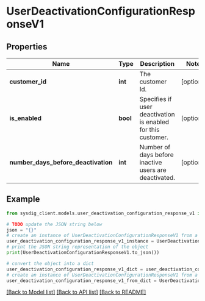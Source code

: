 # UserDeactivationConfigurationResponseV1


## Properties

Name | Type | Description | Notes
------------ | ------------- | ------------- | -------------
**customer_id** | **int** | The customer Id.  | [optional] 
**is_enabled** | **bool** | Specifies if user deactivation is enabled for this customer. | [optional] 
**number_days_before_deactivation** | **int** | Number of days before inactive users are deactivated.  | [optional] 

## Example

```python
from sysdig_client.models.user_deactivation_configuration_response_v1 import UserDeactivationConfigurationResponseV1

# TODO update the JSON string below
json = "{}"
# create an instance of UserDeactivationConfigurationResponseV1 from a JSON string
user_deactivation_configuration_response_v1_instance = UserDeactivationConfigurationResponseV1.from_json(json)
# print the JSON string representation of the object
print(UserDeactivationConfigurationResponseV1.to_json())

# convert the object into a dict
user_deactivation_configuration_response_v1_dict = user_deactivation_configuration_response_v1_instance.to_dict()
# create an instance of UserDeactivationConfigurationResponseV1 from a dict
user_deactivation_configuration_response_v1_from_dict = UserDeactivationConfigurationResponseV1.from_dict(user_deactivation_configuration_response_v1_dict)
```
[[Back to Model list]](../README.md#documentation-for-models) [[Back to API list]](../README.md#documentation-for-api-endpoints) [[Back to README]](../README.md)


